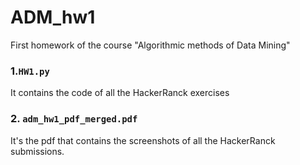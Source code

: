 # ADM_hw1
First homework of the course "Algorithmic methods of Data Mining"

### 1.`HW1.py`
It contains the code of all the HackerRanck exercises

### 2. `adm_hw1_pdf_merged.pdf`
It's the pdf that contains the screenshots of all the HackerRanck submissions.
